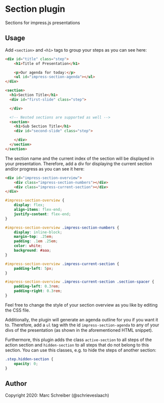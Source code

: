 Section plugin
==============

Sections for impress.js presentations

Usage
-----

Add `<section>` and `<h1>` tags to group your steps as you can see here:

```html
<div id="title" class="step">
    <h1>Title of Presentation</h1>

    <p>Our agenda for today:</p>
    <ul id="impress-section-agenda"></ul>
</div>

<section>
  <h1>Section Title</h1>
  <div id="first-slide" class="step">

  </div>

  <!-- Nested sections are supported as well -->
  <section>
    <h1>Sub Section Title</h1>
    <div id="second-slide" class="step">

    </div>
  </section>
</section>
```

The section name and the current index of the section will be displayed in your presentation.
Therefore, add a div for displaying the current section and/or progress as you can see it here:


```html
<div id="impress-section-overview">
    <div class="impress-section-numbers"></div>
    <div class="impress-current-section"></div>
</div>
```

```css
#impress-section-overview {
    display: flex;
    align-items: flex-end;
    justify-content: flex-end;
}

#impress-section-overview .impress-section-numbers {
    display: inline-block;
    margin-top: .25em;
    padding: .1em .25em;
    color: white;
    background: #aaa;
}

#impress-section-overview .impress-current-section {
    padding-left: 5px;
}

#impress-section-overview .impress-current-section .section-spacer {
    padding-left: 0.3rem;
    padding-right: 0.3rem;
}
```

Feel free to change the style of your section overview as you like by editing the CSS file.

Additionally, the plugin will generate an agenda outline for you if you want it to. Therefore, add a `ul` tag with the 
id `impress-section-agenda` to any of your divs of the presentation (as shown in the aforementioned HTML snippet).

Furthermore, this plugin adds the class `active-section` to all steps of the action section and `hidden-section` to all
steps that do not belong to this section. You can use this classes, e.g. to hide the steps of another section:

```css
.step.hidden-section {
    opacity: 0;
}
```

Author
------

Copyright 2020: Marc Schreiber (@schrieveslaach)
